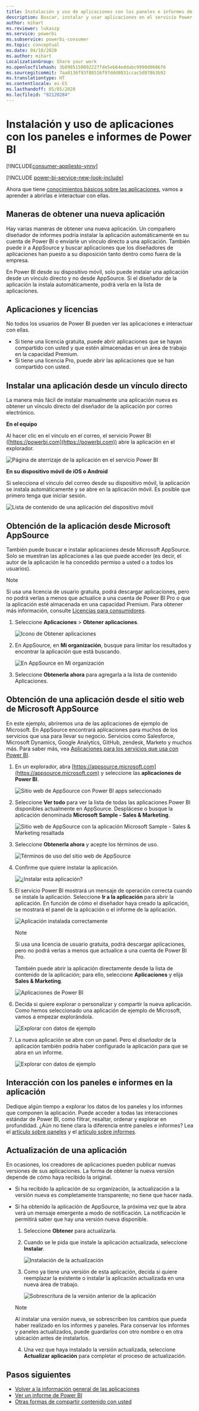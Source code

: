 ```yaml
---
title: Instalación y uso de aplicaciones con los paneles e informes de Power BI
description: Buscar, instalar y usar aplicaciones en el servicio Power BI.
author: mihart
ms.reviewer: lukaszp
ms.service: powerbi
ms.subservice: powerbi-consumer
ms.topic: conceptual
ms.date: 04/18/2020
ms.author: mihart
LocalizationGroup: Share your work
ms.openlocfilehash: 3b8985158092227fde5eb64eddabc9990d0606f6
ms.sourcegitcommit: 7aa0136f93f88516f97ddd8031ccac5d07863b92
ms.translationtype: HT
ms.contentlocale: es-ES
ms.lasthandoff: 05/05/2020
ms.locfileid: "82120284"
---
```

# <a name="install-and-use-apps-with-dashboards-and-reports-in-power-bi"></a>Instalación y uso de aplicaciones con los paneles e informes de Power BI

[!INCLUDE[consumer-appliesto-ynny](../includes/consumer-appliesto-ynny.md)]

[!INCLUDE [power-bi-service-new-look-include](../includes/power-bi-service-new-look-include.md)]

Ahora que tiene [conocimientos básicos sobre las aplicaciones](end-user-apps.md), vamos a aprender a abrirlas e interactuar con ellas. 

## <a name="ways-to-get-a-new-app"></a>Maneras de obtener una nueva aplicación
Hay varias maneras de obtener una nueva aplicación. Un compañero diseñador de informes podría instalar la aplicación automáticamente en su cuenta de Power BI o enviarle un vínculo directo a una aplicación. También puede ir a AppSource y buscar aplicaciones que los diseñadores de aplicaciones han puesto a su disposición tanto dentro como fuera de la empresa. 

En Power BI desde su dispositivo móvil, solo puede instalar una aplicación desde un vínculo directo y no desde AppSource. Si el diseñador de la aplicación la instala automáticamente, podrá verla en la lista de aplicaciones.

## <a name="apps-and-licenses"></a>Aplicaciones y licencias
No todos los usuarios de Power BI pueden ver las aplicaciones e interactuar con ellas. 
- Si tiene una licencia gratuita, puede abrir aplicaciones que se hayan compartido con usted y que estén almacenadas en un área de trabajo en la capacidad Premium.
- Si tiene una licencia Pro, puede abrir las aplicaciones que se han compartido con usted.

## <a name="install-an-app-from-a-direct-link"></a>Instalar una aplicación desde un vínculo directo
La manera más fácil de instalar manualmente una aplicación nueva es obtener un vínculo directo del diseñador de la aplicación por correo electrónico.  

**En el equipo** 

Al hacer clic en el vínculo en el correo, el servicio Power BI ([https://powerbi.com](https://powerbi.com)) abre la aplicación en el explorador. 

![Página de aterrizaje de la aplicación en el servicio Power BI](./media/end-user-app-view/power-bi-app-from-link.png)

**En su dispositivo móvil de iOS o Android** 

Si selecciona el vínculo del correo desde su dispositivo móvil, la aplicación se instala automáticamente y se abre en la aplicación móvil. Es posible que primero tenga que iniciar sesión. 

![Lista de contenido de una aplicación del dispositivo móvil](./media/end-user-app-view/power-bi-ios.png)

## <a name="get-the-app-from-microsoft-appsource"></a>Obtención de la aplicación desde Microsoft AppSource
También puede buscar e instalar aplicaciones desde Microsoft AppSource. Solo se muestran las aplicaciones a las que puede acceder (es decir, el autor de la aplicación le ha concedido permiso a usted o a todos los usuarios). 

> [!NOTE]
> Si usa una licencia de usuario gratuita, podrá descargar aplicaciones, pero no podrá verlas a menos que actualice a una cuenta de Power BI Pro o que la aplicación esté almacenada en una capacidad Premium. Para obtener más información, consulte [Licencias para consumidores](end-user-license.md).

1. Seleccione **Aplicaciones**  > **Obtener aplicaciones**. 
   
    ![Icono de Obtener aplicaciones](./media/end-user-app-view/power-bi-get-app2.png)    
2. En AppSource, en **Mi organización**, busque para limitar los resultados y encontrar la aplicación que está buscando.
   
    ![En AppSource en Mi organización](./media/end-user-app-view/power-bi-opportunity-app.png)
3. Seleccione **Obtenerla ahora** para agregarla a la lista de contenido Aplicaciones. 

## <a name="get-an-app-from-the-microsoft-appsource-website"></a>Obtención de una aplicación desde el sitio web de Microsoft AppSource 

En este ejemplo, abriremos una de las aplicaciones de ejemplo de Microsoft. En AppSource encontrará aplicaciones para muchos de los servicios que usa para llevar su negocio.  Servicios como Salesforce, Microsoft Dynamics, Google Analytics, GitHub, zendesk, Marketo y muchos más. Para saber más, vea [Aplicaciones para los servicios que usa con Power BI](../service-connect-to-services.md). 

1. En un explorador, abra [https://appsource.microsoft.com](https://appsource.microsoft.com) y seleccione las **aplicaciones de Power BI**.

    ![Sitio web de AppSource con Power BI apps seleccionado  ](./media/end-user-apps/power-bi-appsource.png)


2. Seleccione **Ver todo** para ver la lista de todas las aplicaciones Power BI disponibles actualmente en AppSource. Desplácese o busque la aplicación denominada **Microsoft Sample - Sales & Marketing**.

    ![Sitio web de AppSource con la aplicación Microsoft Sample - Sales & Marketing resaltada  ](./media/end-user-apps/power-bi-appsource-samples.png)

3. Seleccione **Obtenerla ahora** y acepte los términos de uso.

    ![Términos de uso del sitio web de AppSource ](./media/end-user-apps/power-bi-permission.png)


4. Confirme que quiere instalar la aplicación.

    ![¿Instalar esta aplicación?  ](./media/end-user-apps/power-bi-app-install.png)

5. El servicio Power BI mostrará un mensaje de operación correcta cuando se instale la aplicación. Seleccione **Ir a la aplicación** para abrir la aplicación. En función de cómo el diseñador haya creado la aplicación, se mostrará el panel de la aplicación o el informe de la aplicación.



    ![Aplicación instalada correctamente ](./media/end-user-apps/power-bi-app-ready.png)

    > [!NOTE]
    > Si usa una licencia de usuario gratuita, podrá descargar aplicaciones, pero no podrá verlas a menos que actualice a una cuenta de Power BI Pro. 

    También puede abrir la aplicación directamente desde la lista de contenido de la aplicación; para ello, seleccione **Aplicaciones** y elija **Sales & Marketing**.

    ![Aplicaciones de Power BI](./media/end-user-apps/power-bi-apps.png)


6. Decida si quiere explorar o personalizar y compartir la nueva aplicación. Como hemos seleccionado una aplicación de ejemplo de Microsoft, vamos a empezar explorándola. 

    ![Explorar con datos de ejemplo](./media/end-user-apps/power-bi-explore.png)

7.  La nueva aplicación se abre con un panel. Pero el *diseñador* de la aplicación también podría haber configurado la aplicación para que se abra en un informe.  

    ![Explorar con datos de ejemplo](./media/end-user-apps/power-bi-new-app.png)


## <a name="interact-with-the-dashboards-and-reports-in-the-app"></a>Interacción con los paneles e informes en la aplicación
Dedique algún tiempo a explorar los datos de los paneles y los informes que componen la aplicación. Puede acceder a todas las interacciones estándar de Power BI, como filtrar, resaltar, ordenar y explorar en profundidad.  ¿Aún no tiene clara la diferencia entre paneles e informes?  Lea el [artículo sobre paneles](end-user-dashboards.md) y el [artículo sobre informes](end-user-reports.md).  

## <a name="update-an-app"></a>Actualización de una aplicación 

En ocasiones, los creadores de aplicaciones pueden publicar nuevas versiones de sus aplicaciones. La forma de obtener la nueva versión depende de cómo haya recibido la original. 

* Si ha recibido la aplicación de su organización, la actualización a la versión nueva es completamente transparente; no tiene que hacer nada. 

* Si ha obtenido la aplicación de AppSource, la próxima vez que la abra verá un mensaje emergente a modo de notificación. La notificación le permitirá saber que hay una versión nueva disponible. 

    1. Seleccione **Obtener** para actualizarla.  

        <!--![App update notification](./media/end-user-app-view/power-bi-new-app-version-notification.png) -->

    2. Cuando se le pida que instale la aplicación actualizada, seleccione **Instalar**. 

        ![Instalación de la actualización](./media/end-user-app-view/power-bi-install.png) 

    3. Como ya tiene una versión de esta aplicación, decida si quiere reemplazar la existente o instalar la aplicación actualizada en una nueva área de trabajo.   

        ![Sobrescritura de la versión anterior de la aplicación](./media/end-user-app-view/power-bi-already-installed.png) 


    > [!NOTE] 
    > Al instalar una versión nueva, se sobrescriben los cambios que pueda haber realizado en los informes y paneles. Para conservar los informes y paneles actualizados, puede guardarlos con otro nombre o en otra ubicación antes de instalarlos. 

    4. Una vez que haya instalado la versión actualizada, seleccione **Actualizar aplicación** para completar el proceso de actualización. 


## <a name="next-steps"></a>Pasos siguientes
* [Volver a la información general de las aplicaciones](end-user-apps.md)
* [Ver un informe de Power BI](end-user-report-open.md)
* [Otras formas de compartir contenido con usted](end-user-shared-with-me.md)
